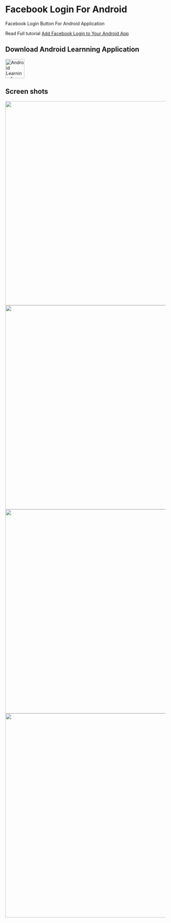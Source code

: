 # Facebook Login For Android
Facebook Login Button For Android Application

Read Full tutorial
[Add Facebook Login to Your Android App](http://www.androidlearning.in/facebook-login-for-android-app/)

## Download Android Learnning Application
<a href="https://play.google.com/store/apps/details?id=snow.androidlearning.app">
<img src="https://i0.wp.com/www.androidlearning.in/wp-content/uploads/2017/02/badge_android_store_1.png?w=960" height="60px" title="Android Learning App" target="_blank"/></a>

## Screen shots
<a href="https://i0.wp.com/i.imgur.com/8OTc66v.png?resize=341%2C606">
<img src="https://i0.wp.com/i.imgur.com/8OTc66v.png?resize=341%2C606" height="640px" /></a>

<a href="https://i0.wp.com/i.imgur.com/txNU1Mw.png?resize=341%2C606">
<img src="https://i0.wp.com/i.imgur.com/txNU1Mw.png?resize=341%2C606" height="640px" /></a>

<a href="https://i0.wp.com/i.imgur.com/U97vW7Y.png?resize=341%2C606">
<img src="https://i0.wp.com/i.imgur.com/U97vW7Y.png?resize=341%2C606" height="640px" /></a>

<a href="https://i0.wp.com/i.imgur.com/U0BhfxJ.png?resize=341%2C606">
<img src="https://i0.wp.com/i.imgur.com/U0BhfxJ.png?resize=341%2C606" height="640px" /></a>
